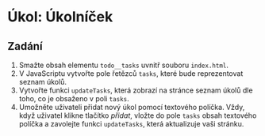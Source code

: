 # Úkol: Úkolníček

## Zadání

1. Smažte obsah elementu `todo__tasks` uvnitř souboru `index.html`.
1. V JavaScriptu vytvořte pole řetězců `tasks`, které bude reprezentovat seznam úkolů.
1. Vytvořte funkci `updateTasks`, která zobrazí na stránce seznam úkolů dle toho, co je obsaženo v poli `tasks`.
1. Umožněte uživateli přidat nový úkol pomocí textového políčka. Vždy, když uživatel klikne tlačítko <i>přidat</i>, vložte do pole `tasks` obsah textového políčka a zavolejte funkci `updateTasks`, která aktualizuje vaši stránku.
